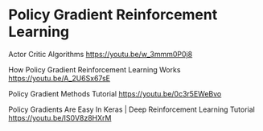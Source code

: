# Policy Gradient Reinforcement Learning

Actor Critic Algorithms https://youtu.be/w_3mmm0P0j8 

 

How Policy Gradient Reinforcement Learning Works https://youtu.be/A_2U6Sx67sE

 

Policy Gradient Methods Tutorial https://youtu.be/0c3r5EWeBvo 

 

Policy Gradients Are Easy In Keras | Deep Reinforcement Learning Tutorial https://youtu.be/IS0V8z8HXrM